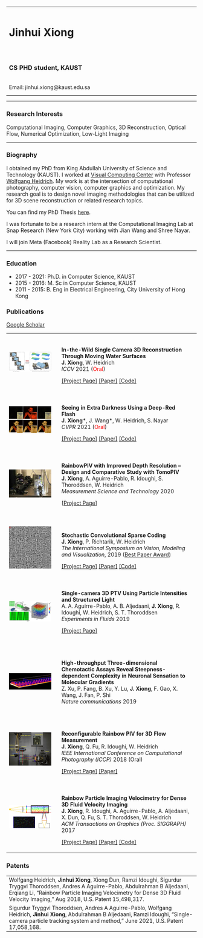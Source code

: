 <html>
<head>
<meta name="google-site-verification" content="eRLyhcIU4ZeZsNViH5cCXgT2RHidH8AyWTDs8SSG-po" />
<!-- Global site tag (gtag.js) - Google Analytics -->
<script async src="https://www.googletagmanager.com/gtag/js?id=UA-144044596-1"></script>
<script>
  window.dataLayer = window.dataLayer || [];
  function gtag(){dataLayer.push(arguments);}
  gtag('js', new Date());

  gtag('config', 'UA-144044596-1');
</script>
<!-- meta name="description" content="Jinhui Xiong's home page" -->
<link rel="stylesheet" href="assets/css/style.css">
<meta name="google-site-verification" content="eRLyhcIU4ZeZsNViH5cCXgT2RHidH8AyWTDs8SSG-po" />
<title>Jinhui Xiong - Homepage</title>
</head>
  
<body>
<table id="personalInfo" width="100%">
	<tr>
		<td width="500">
		<h1>Jinhui Xiong</h1>
		</td>
		<td rowspan="3" align="center">
		<img src="assets/img/avatar.jpg" border="0" width="400" height="225">
		</td>
	</tr>
<br>
<br>
	<tr>
		<td>	
        <h3>CS PHD student, KAUST</h3>		
<br>
		Email: jinhui.xiong@kaust.edu.sa
		</td>
	</tr>
</table>
  
<hr>
<h3>Research Interests</h3>
<p>Computational Imaging, Computer Graphics, 3D Reconstruction, Optical Flow, Numerical Optimization, Low-Light Imaging</p>  
 
<hr>
<h3>Biography</h3>
<p>I obtained my PhD from King Abdullah University of Science and Technology (KAUST). I worked at <a href="https://vccimaging.org/">Visual Computing Center</a> with Professor <a href="https://vccimaging.org/People/heidriw/">Wolfgang Heidrich</a>. My work is at the intersection of computational photography, computer vision, computer graphics and optimization. My research goal is to design novel imaging methodologies that can be utilized for 3D scene reconstruction or related research topics.</p>

<p>You can find my PhD Thesis <a href="https://vccimaging.org/Publications/Xiong2021Dissertation/Xiong2021Dissertation.pdf">here</a>.</p>
	
<p>I was fortunate to be a research intern at the Computational Imaging Lab at Snap Research (New York City) working with Jian Wang and Shree Nayar. </p>

<p>I will join Meta (Facebook) Reality Lab as a Research Scientist.
	
<hr>
<h3>Education</h3>
<ul>
  <li>2017 - 2021: Ph.D. in Computer Science, KAUST</li>
  <li>2015 - 2016: M. Sc in Computer Science, KAUST</li>
  <li>2011 - 2015: B. Eng in Electrical Engineering, City University of Hong Kong</li>
</ul>

<h3>Publications</h3>
<p><a href="https://scholar.google.com/citations?user=G2aQMDEAAAAJ&hl=en">Google Scholar</a></p>
<table id="Publications" width="100%">
	
<tr>
<td> <img src="assets/img/2021water/thumb.jpg" width="200px">		</td>		
<td style="padding:20px;width:75%;vertical-align:middle">
<p><b>In-the-Wild Single Camera 3D Reconstruction Through Moving Water Surfaces</b><br>
<b>J. Xiong</b>, W. Heidrich<br>
<em>ICCV</em> 2021 (<font color="red">Oral</font>)</p>
<div>
<a href="https://vccimaging.org/Publications/Xiong2021MovingWater/">[Project Page]</a>
<a href="https://vccimaging.org/Publications/Xiong2021MovingWater/Xiong2021MovingWater.pdf">[Paper]</a>
<a href="https://github.com/vccimaging/Reconstrution_Through_Moving_Water">[Code]</a>
</div>
</td>	
</tr>	
	
<tr>
<td> <img src="assets/img/2021Red/thumb.jpg" width="200px">		</td>		
<td style="padding:20px;width:75%;vertical-align:middle">
<p><b>Seeing in Extra Darkness Using a Deep-Red Flash</b><br>
<b>J. Xiong</b>*, J. Wang*, W. Heidrich, S. Nayar<br>
<em>CVPR</em> 2021 (<font color="red">Oral</font>)</p>
<div>
<a href="https://vccimaging.org/Publications/Xiong2021Seeing/">[Project Page]</a>
<a href="https://vccimaging.org/Publications/Xiong2021Seeing/Xiong2021Seeing.pdf">[Paper]</a>
<a href="https://github.com/vccimaging/Deep-Red-Flash">[Code]</a>
</div>
</td>	
</tr>

<tr>
<td> <img src="assets/img/2020RainbowPIV/thumb.jpg" width="200px">		</td>	
<td style="padding:20px;width:75%;vertical-align:middle">
<p><b>RainbowPIV with Improved Depth Resolution – <br> Design and Comparative Study with TomoPIV</b><br>
<b>J. Xiong</b>, A. Aguirre-Pablo, R. Idoughi, S. Thoroddsen, W. Heidrich<br>
<em>Measurement Science and Technology</em> 2020</p>
<p>[<a href="https://vccimaging.org/Publications/Xiong2020SuperDepthRainbowPIV/">Project Page</a>]</p> 	
</td>	
</tr>

<tr>
<td> <img src="assets/img/2019CSCS/thumb.jpg" width="200px">		</td>	
<td style="padding:20px;width:75%;vertical-align:middle">
<p><b>Stochastic Convolutional Sparse Coding</b><br>
<b>J. Xiong</b>, P. Richtarik, W. Heidrich<br>
<em>The International Symposium on Vision, Modeling and Visualization</em>, 2019 (<a href="https://www.vmv2019.uni-rostock.de/program/awards/">Best Paper Award</a>)</p>
<div>
<a href="https://vccimaging.org/Publications/Xiong2019StochasticCSC/">[Project Page]</a>
<a href="https://vccimaging.org/Publications/Xiong2019StochasticCSC/Xiong2019StochasticCSC.pdf">[Paper]</a>
<a href="https://github.com/vccimaging/Stochastic-Convolutional-Sparse-Coding">[Code]</a>
</div> 	
</td>	
</tr>	

<tr>
<td> <img src="assets/img/2019singlecamera/thumb.jpg" width="200px">		</td>	
<td style="padding:20px;width:75%;vertical-align:middle">
<p><b>Single-camera 3D PTV Using Particle Intensities and Structured Light</b><br>
A. A. Aguirre-Pablo, A. B. Aljedaani, <b>J. Xiong</b>, R. Idoughi, W. Heidrich, S. T. Thoroddsen<br>
<em>Experiments in Fluids</em> 2019</p>
<p><a href="https://vccimaging.org/Publications/Aguire-Pablo2019SingleCameraPTV/">[Project Page]</a></p> 	
</td>	
</tr>	

<tr>
<td> <img src="assets/img/2018nature/thumb.jpg" width="200px">	</td>	
<td style="padding:20px;width:75%;vertical-align:middle">
<p><b>High-throughput Three-dimensional Chemotactic Assays Reveal Steepness-dependent Complexity in Neuronal Sensation to Molecular Gradients</b><br>
Z. Xu, P. Fang, B. Xu, Y. Lu, <b>J. Xiong</b>, F. Gao, X. Wang, J. Fan, P. Shi<br>
<em>Nature communications</em> 2019</p>
</td>	
</tr>

<tr>
<td> <img src="assets/img/2018reconfigurable/thumb.jpg" width="200px">		</td>	
<td style="padding:20px;width:75%;vertical-align:middle">
<p><b>Reconfigurable Rainbow PIV for 3D Flow Measurement</b><br>
<b>J. Xiong</b>, Q. Fu, R. Idoughi, W. Heidrich<br>
<em>IEEE International Conference on Computational Photography (ICCP)</em> 2018 (Oral)</p>	
<div>
<a href="https://vccimaging.org/Publications/Xiong2017RainbowPIV/">[Project Page]</a>
<a href="https://vccimaging.org/Publications/Xiong2017RainbowPIV/Xiong2018ReconfigurableRainbowPIV.pdf">[Paper]</a>	
</div> 	
</td>	
</tr>	

<tr>
<td> <img src="assets/img/2017rainbow/thumb.jpg" width="200px">		</td>	
<td style="padding:20px;width:75%;vertical-align:middle">
<p><b>Rainbow Particle Imaging Velocimetry for Dense 3D Fluid Velocity Imaging</b><br>
<b>J. Xiong</b>, R. Idoughi, A. Aguirre-Pablo, A. Aljedaani, X. Dun, Q. Fu, S. T. Thoroddsen, W. Heidrich<br>
<em>ACM Transactions on Graphics (Proc. SIGGRAPH)</em> 2017</p>	
<div>
<a href="https://vccimaging.org/Publications/Xiong2017RainbowPIV/">[Project Page]</a>
<a href="https://vccimaging.org/Publications/Xiong2017RainbowPIV/Xiong2017RainbowPIV.pdf">[Paper]</a>
<a href="https://github.com/vccimaging/RainbowPIV">[Code]</a>
</div> 	
</td>	
</tr>	
</table>

<h3>Patents</h3>
<table id="Patents" width="100%">
<tr>		
<td>
Wolfgang Heidrich, <b>Jinhui Xiong</b>, Xiong Dun, Ramzi Idoughi, Sigurdur Tryggvi Thoroddsen,
Andres A Aguirre-Pablo, Abdulrahman B Aljedaani, Erqiang Li, “Rainbow Particle Imaging
Velocimetry for Dense 3D Fluid Velocity Imaging,” Aug 2018, U.S. Patent 15,498,317.
</td>	
</tr>	
<tr>		
<td>
Sigurdur Tryggvi Thoroddsen, Andres A Aguirre-Pablo, Wolfgang Heidrich, <b>Jinhui Xiong</b>, Abdulrahman B Aljedaani, Ramzi Idoughi, “Single-camera particle tracking system and method,” June 2021, U.S. Patent 17,058,168.
</td>	
</tr>	
</table>

</body>

</html>
